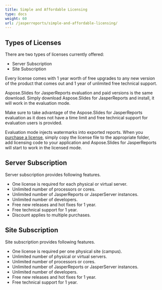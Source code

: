 ```yaml
---
title: Simple and Affordable Licensing
type: docs
weight: 60
url: /jasperreports/simple-and-affordable-licensing/
---
```


## **Types of Licenses**
There are two types of licenses currently offered: 

- Server Subscription
- Site Subscription

Every license comes with 1 year worth of free upgrades to any new version of the product that comes out and 1 year of unlimited free technical support. 

Aspose.Slides for JasperReports evaluation and paid versions is the same download. Simply download Aspose.Slides for JasperReports and install, it will work in the evaluation mode. 

Make sure to take advantage of the Aspose.Slides for JasperReports evaluation as it does not have a time limit and free technical support for evaluation users is provided. 

Evaluation mode injects watermarks into exported reports. When you [purchase a license](http://www.aspose.com/community/forums/aspose.purchase/220/showforum.aspx), simply copy the license file to the appropriate folder, add licensing code to your application and Aspose.Slides for JasperReports will start to work in the licensed mode. 
## **Server Subscription**
Server subscription provides following features. 

- One license is required for each physical or virtual server.
- Unlimited number of processors or cores.
- Unlimited number of JasperReports or JasperServer instances.
- Unlimited number of developers.
- Free new releases and hot fixes for 1 year.
- Free technical support for 1 year.
- Discount applies to multiple purchases.
## **Site Subscription**
Site subscription provides following features. 

- One license is required per one physical site (campus).
- Unlimited number of physical or virtual servers.
- Unlimited number of processors or cores.
- Unlimited number of JasperReports or JasperServer instances.
- Unlimited number of developers.
- Free new releases and hot fixes for 1 year.
- Free technical support for 1 year.
